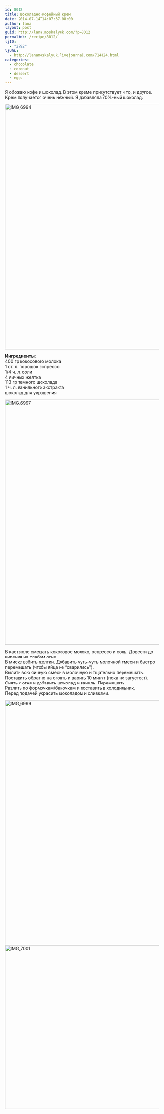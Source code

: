 ```yaml
---
id: 8012
title: Шоколадно-кофейный крем
date: 2014-07-14T14:07:37-08:00
author: lana
layout: post
guid: http://lana.moskalyuk.com/?p=8012
permalink: /recipe/8012/
ljID:
  - "2792"
ljURL:
  - http://lanamoskalyuk.livejournal.com/714824.html
categories:
  - chocolate
  - coconut
  - dessert
  - eggs
---
```

Я обожаю кофе и шоколад. В этом креме присутствует и то, и другое. Крем получается очень нежный. Я добавляла 70%-ный шоколад.

<img loading="lazy" src="https://farm3.staticflickr.com/2913/14469365957_7653f60ff2_c.jpg" alt="IMG_6994" width="534" height="800" /> 

**Ингредиенты**:  
400 гр кокосового молока  
1 ст. л. порошок эспрессо  
1/4 ч. л. соли  
4 яичных желтка  
113 гр темного шоколада  
1 ч. л. ванильного экстракта  
шоколад для украшения

<img loading="lazy" src="https://farm4.staticflickr.com/3855/14652560881_e892c79f7b_c.jpg" alt="IMG_6997" width="534" height="800" /> 

В кастрюле смешать кокосовое молоко, эспрессо и соль. Довести до кипения на слабом огне.  
В миске взбить желтки. Добавить чуть-чуть молочной смеси и быстро перемешать (чтобы яйца не &#8220;сварились&#8221;).  
Вылить всю яичную смесь в молочную и тщательно перемешать.  
Поставить обратно на огонть и варить 10 минут (пока не загустеет).  
Снять с огня и добавить шоколад и ваниль. Перемешать.  
Разлить по формочкам/баночкам и поставить в холодильник.  
Перед подачей украсить шоколадом и сливками.

<img loading="lazy" src="https://farm4.staticflickr.com/3864/14653578214_5da6dbd621_c.jpg" alt="IMG_6999" width="534" height="800" /> 

<img loading="lazy" src="https://farm6.staticflickr.com/5498/14655421932_1cf000a6a2_c.jpg" alt="IMG_7001" width="800" height="534" />